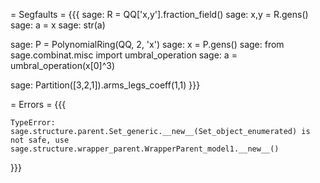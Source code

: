 = Segfaults =
{{{
sage: R = QQ['x,y'].fraction_field()
sage: x,y = R.gens()
sage: a = x
sage: str(a)

sage: P = PolynomialRing(QQ, 2, 'x')
sage: x = P.gens()
sage: from sage.combinat.misc import umbral_operation
sage: a = umbral_operation(x[0]^3) 

sage: Partition([3,2,1]).arms_legs_coeff(1,1)
}}}

= Errors =
{{{

    TypeError: sage.structure.parent.Set_generic.__new__(Set_object_enumerated) is not safe, use sage.structure.wrapper_parent.WrapperParent_model1.__new__()

}}}
